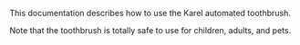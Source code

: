 This documentation describes how to use the Karel automated
toothbrush.

Note that the toothbrush is totally safe to
use for children, adults, and pets.

